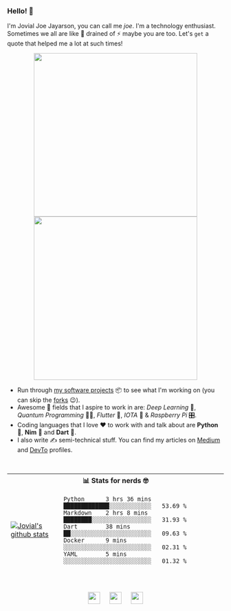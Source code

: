 ### Hello! 👋

I'm Jovial Joe Jayarson, you can call me *joe*. I'm a technology enthusiast. Sometimes we all are like 🔋 drained of ⚡️ maybe you are too. Let's `get` a quote that helped me a lot at such times!

<p align="center">
  <img src='https://i.stack.imgur.com/XfptG.png' width='380' />
  <img src='https://i.stack.imgur.com/UbstJ.png' width='380' />
</p>

- Run through [my software projects](https://github.com/joe733?tab=repositories) 📦 to see what I'm working on (you can skip the [forks](https://github.com/joe733?tab=repositories&q=&type=source&language=) 😉).
- Awesome 🤩 fields that I aspire to work in are: *Deep Learning* 🧬, *Quantum Programming* 👨‍💻, *Flutter* 💙, *IOTA* 💸 & *Raspberry Pi* 🎛.
- Coding languages that I love ❤️ to work with and talk about are **Python** 🐍, **Nim** 👑 and **Dart** 🎯.
- I also write ✍️ semi-technical stuff. You can find my articles on [Medium](https://medium.com/@joe733/) and [DevTo](https://dev.to/joe733/) profiles.

<br />


<table>
<thead>
<tr>
	<th colspan="2">📊 Stats for nerds 🤓</th>
</tr>

<tr><td>

[![Jovial's github stats](https://github-readme-stats.vercel.app/api?username=joe733)](https://github.com/joe733)

</td><td>

<!--START_SECTION:waka-->
```text
Python      3 hrs 36 mins       █████████████░░░░░░░░░░░░   53.69 % 
Markdown    2 hrs 8 mins        ████████░░░░░░░░░░░░░░░░░   31.93 % 
Dart        38 mins             ██░░░░░░░░░░░░░░░░░░░░░░░   09.63 % 
Docker      9 mins              ░░░░░░░░░░░░░░░░░░░░░░░░░   02.31 % 
YAML        5 mins              ░░░░░░░░░░░░░░░░░░░░░░░░░   01.32 %
```
<!--END_SECTION:waka-->

</td></tr>
</table>

<br />

<p align ='center'>
	<a href='https://www.linkedin.com/in/joe733'><img src='https://i.stack.imgur.com/gWQXc.png' width='28'/></a> &emsp;
	<a href='https://twitter.com/joe_733'><img src='https://i.stack.imgur.com/HZHmV.png' width='28'/></a> &emsp;
	<a href='https://t.me/joe733'><img src='https://i.stack.imgur.com/rmb2x.png' width='28'/></a>
</p>
